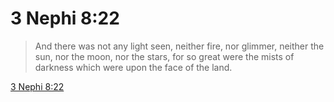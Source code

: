 # 3 Nephi 8:22

> And there was not any light seen, neither fire, nor glimmer, neither the sun, nor the moon, nor the stars, for so great were the mists of darkness which were upon the face of the land.

[3 Nephi 8:22](https://www.churchofjesuschrist.org/study/scriptures/bofm/3-ne/8?lang=eng&id=p22#p22)


